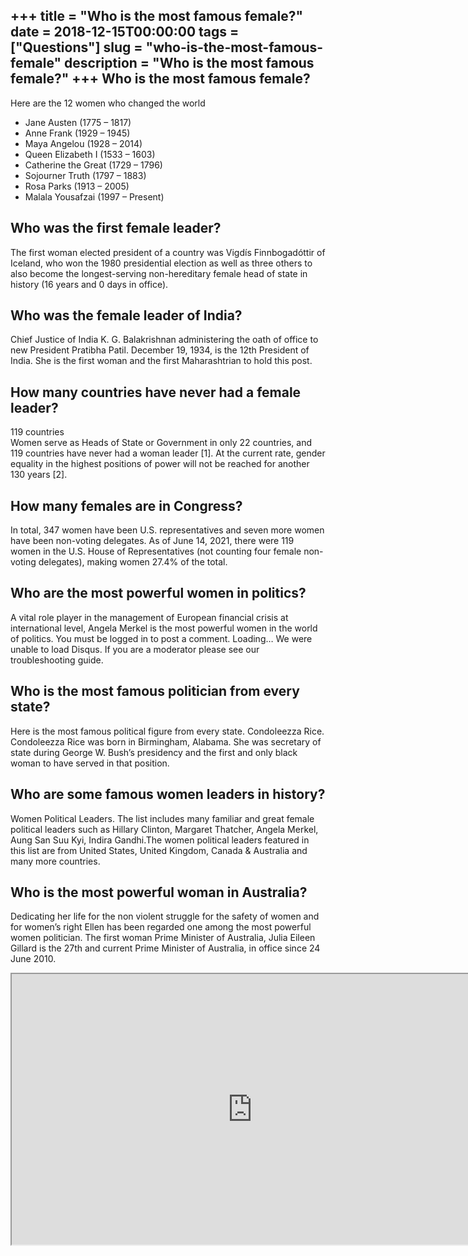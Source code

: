 +++
title = "Who is the most famous female?"
date = 2018-12-15T00:00:00
tags = ["Questions"]
slug = "who-is-the-most-famous-female"
description = "Who is the most famous female?"
+++
Who is the most famous female?
------------------------------

Here are the 12 women who changed the world

- Jane Austen (1775 – 1817)
- Anne Frank (1929 – 1945)
- Maya Angelou (1928 – 2014)
- Queen Elizabeth I (1533 – 1603)
- Catherine the Great (1729 – 1796)
- Sojourner Truth (1797 – 1883)
- Rosa Parks (1913 – 2005)
- Malala Yousafzai (1997 – Present)

Who was the first female leader?
--------------------------------

The first woman elected president of a country was Vigdís Finnbogadóttir of Iceland, who won the 1980 presidential election as well as three others to also become the longest-serving non-hereditary female head of state in history (16 years and 0 days in office).

Who was the female leader of India?
-----------------------------------

Chief Justice of India K. G. Balakrishnan administering the oath of office to new President Pratibha Patil. December 19, 1934, is the 12th President of India. She is the first woman and the first Maharashtrian to hold this post.

How many countries have never had a female leader?
--------------------------------------------------

119 countries  
Women serve as Heads of State or Government in only 22 countries, and 119 countries have never had a woman leader \[1\]. At the current rate, gender equality in the highest positions of power will not be reached for another 130 years \[2\].

How many females are in Congress?
---------------------------------

In total, 347 women have been U.S. representatives and seven more women have been non-voting delegates. As of June 14, 2021, there were 119 women in the U.S. House of Representatives (not counting four female non-voting delegates), making women 27.4% of the total.

Who are the most powerful women in politics?
--------------------------------------------

A vital role player in the management of European financial crisis at international level, Angela Merkel is the most powerful women in the world of politics. You must be logged in to post a comment. Loading… We were unable to load Disqus. If you are a moderator please see our troubleshooting guide.

Who is the most famous politician from every state?
---------------------------------------------------

Here is the most famous political figure from every state. Condoleezza Rice. Condoleezza Rice was born in Birmingham, Alabama. She was secretary of state during George W. Bush’s presidency and the first and only black woman to have served in that position.

Who are some famous women leaders in history?
---------------------------------------------

Women Political Leaders. The list includes many familiar and great female political leaders such as Hillary Clinton, Margaret Thatcher, Angela Merkel, Aung San Suu Kyi, Indira Gandhi.The women political leaders featured in this list are from United States, United Kingdom, Canada &amp; Australia and many more countries.

Who is the most powerful woman in Australia?
--------------------------------------------

Dedicating her life for the non violent struggle for the safety of women and for women’s right Ellen has been regarded one among the most powerful women politician. The first woman Prime Minister of Australia, Julia Eileen Gillard is the 27th and current Prime Minister of Australia, in office since 24 June 2010.

<iframe allow="accelerometer; autoplay; clipboard-write; encrypted-media; gyroscope; picture-in-picture" allowfullscreen="" class="__youtube_prefs__  epyt-is-override  no-lazyload" data-no-lazy="1" data-origheight="433" data-origwidth="770" data-skipgform_ajax_framebjll="" height="433" id="_ytid_63738" loading="lazy" src="https://www.youtube.com/embed/-NWSlq-KcYU?enablejsapi=1&autoplay=0&cc_load_policy=0&cc_lang_pref=&iv_load_policy=1&loop=0&modestbranding=0&rel=1&fs=1&playsinline=0&autohide=2&theme=dark&color=red&controls=1&" title="YouTube player" width="770"></iframe>